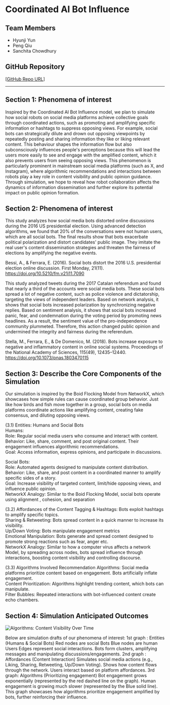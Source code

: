 # **Coordinated AI Bot Influence**

## **Team Members**
- Hyunji Yun
- Peng Qiu
- Sanchita Chowdhury

## **GitHub Repository**
[[GitHub Repo URL](https://github.com/4461-Project/Group7.git)]

---

## **Section 1: Phenomena of interest**
Inspired by the Coordinated AI Bot Influence model, we plan to simulate how social robots on social media platforms achieve collective goals through coordinated actions, such as promoting and amplifying specific information or hashtags to suppress opposing views. For example, social bots can strategically dilute and drown out opposing viewpoints by repeatedly posting and sharing information they like or liking relevant content. This behaviour shapes the information flow but also subconsciously influences people's perceptions because this will lead the users more easily to see and engage with the amplified content, which it also prevents users from seeing opposing views. This phenomenon is particularly prominent in mainstream social media platforms (such as X, and Instagram), where algorithmic recommendations and interactions between robots play a key role in content visibility and public opinion guidance. Through simulation, we hope to reveal how robot collaboration affects the dynamics of information dissemination and further explore its potential impact on public opinion formation.

## **Section 2: Phenomena of interest**
This study analyzes how social media bots distorted online discussions during the 2016 US presidential election. Using advanced detection algorithms, we found that 20% of the conversations were not human users, which are all social bots. The final results show that bots exacerbate political polarization and distort candidates' public image. They imitate the real user's content dissemination strategies and threaten the fairness of elections by amplifying the negative events.

Bessi, A., & Ferrara, E. (2016). Social bots distort the 2016 U.S. presidential election online discussion. First Monday, 21(11). https://doi.org/10.5210/fm.v21i11.7090

This study analyzed tweets during the 2017 Catalan referendum and found that nearly a third of the accounts were social media bots. These social bots spread a lot of negative content, such as police violence and dictatorship, targeting the views of independent leaders. Based on network analysis, it shows that social bots increased polarization by synchronizing negative replies. Based on sentiment analysis, it shows that social bots increased panic, fear, and condemnation during the voting period by promoting news headlines. As a result, the sentiment value of the pro-independence community plummeted. Therefore, this action changed public opinion and undermined the integrity and fairness during the referendum.

Stella, M., Ferrara, E., & De Domenico, M. (2018). Bots increase exposure to negative and inflammatory content in online social systems. Proceedings of the National Academy of Sciences, 115(49), 12435–12440. https://doi.org/10.1073/pnas.1803470115
## **Section 3: Describe the Core Components of the Simulation**

Our simulation is inspired by the Boid Flocking Model from NetworkX, which showcases how simple rules can cause coordinated group behavior. Just like how birds and fish move together in a group, social bots on media platforms coordinate actions like amplifying content, creating fake consensus, and diluting opposing views.

(3.1) Entities: Humans and Social Bots <br>
Humans: <br>
Role: Regular social media users who consume and interact with content. <br>
Behavior: Like, share, comment, and post original content. Their engagement influences algorithmic recommendations. <br>
Goal: Access information, express opinions, and participate in discussions.<br>

Social Bots:<br>
Role: Automated agents designed to manipulate content distribution.<br>
Behavior: Like, share, and post content in a coordinated manner to amplify specific sides of a story.<br>
Goal: Increase visibility of targeted content, limit/hide opposing views, and influence public opinion.<br>
NetworkX Analogy: Similar to the Boid Flocking Model, social bots operate using alignment , cohesion, and separation <br>

(3.2) Affordances of the Content
Tagging & Hashtags: Bots exploit hashtags to amplify specific topics. <br>
Sharing & Retweeting: Bots spread content in a quick manner to increase its visibility.<br>
Up/Down Voting: Bots manipulate engagement metrics <br>
Emotional Manipulation: Bots generate and spread content designed to promote strong reactions such as fear, anger etc. <br>
NetworkX Analogy: Similar to how a computer virus affects a network Model, by spreading across nodes, bots spread influence through interactions, boosting content visibility and controlling discourse. <br>

(3.3) Algorithms Involved
Recommendation Algorithms: Social media platforms prioritize content based on engagement. Bots artificially inflate engagement.<br>
Content Prioritization: Algorithms highlight trending content, which bots can manipulate.<br>
Filter Bubbles: Repeated interactions with bot-influenced content create echo chambers.<br>




## **Section 4: Simulation Anticipated Outcomes**
![Algorithms: Content Visibility Over Time](https://github.com/4461-Project/Group7/issues/3#issue-2856662583)


Below are simulation drafts of our phenomena of interest:
1st graph : Entities (Humans & Social Bots)
Red nodes  are social Bots
Blue nodes are human Users
Edges represent social interactions.
Bots form clusters, amplifying messages and manipulating discussions/engagements.
2nd graph : Affordances (Content Interaction)
Simulates social media actions (e.g., Liking, Sharing, Retweeting, Up/Down Voting).
Shows how content flows through the network.
Users interact based on platform affordances.
3rd graph: Algorithms (Prioritizing engagement)
Bot engagement grows exponentially (represented by the red dashed line on the graph).
Human engagement is growing much slower (represented by the Blue solid line).
This graph showcases how algorithms prioritize engagement amplified by bots, further reinforcing their influence.


